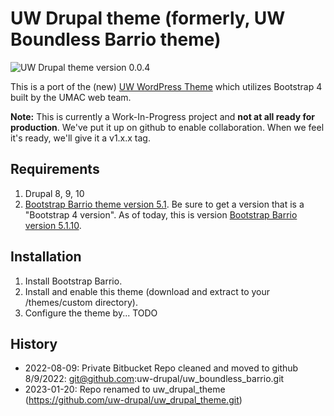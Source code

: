 # UW Drupal theme (formerly, UW Boundless Barrio theme)

![UW Drupal theme version 0.0.4](https://img.shields.io/static/v1?label=version&message=v0.0.4&color=green)

This is a port of the (new) [UW WordPress Theme](https://github.com/uweb/uw_wp_theme) which utilizes Bootstrap 4
built by the UMAC web team.

**Note:** This is currently a Work-In-Progress project and **not at all ready
for production**. We've put it up on github to enable collaboration. When we
feel it's ready, we'll give it a v1.x.x tag.

## Requirements

1. Drupal 8, 9, 10
2. [Bootstrap Barrio theme version 5.1](https://www.drupal.org/project/bootstrap_barrio). Be sure to get a version that is a "Bootstrap 4 version". As of today, this is version [Bootstrap Barrio version 5.1.10](https://www.drupal.org/project/bootstrap_barrio/releases/5.1.10).

## Installation

1. Install Bootstrap Barrio.
2. Install and enable this theme (download and extract to your /themes/custom
directory).
3. Configure the theme by... TODO

## History

- 2022-08-09: Private Bitbucket Repo cleaned and moved to github
8/9/2022: git@github.com:uw-drupal/uw_boundless_barrio.git
- 2023-01-20: Repo renamed to uw_drupal_theme
(https://github.com/uw-drupal/uw_drupal_theme.git)
